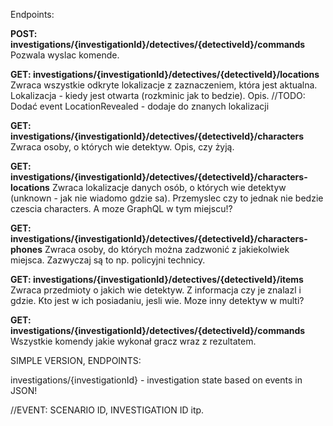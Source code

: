 Endpoints:


**POST: investigations/{investigationId}/detectives/{detectiveId}/commands**
Pozwala wyslac komende.


**GET: investigations/{investigationId}/detectives/{detectiveId}/locations**
Zwraca wszystkie odkryte lokalizacje z zaznaczeniem, która jest aktualna.
Lokalizacja - kiedy jest otwarta (rozkminic jak to bedzie).
Opis.
//TODO: Dodać event LocationRevealed - dodaje do znanych lokalizacji


**GET: investigations/{investigationId}/detectives/{detectiveId}/characters**
Zwraca osoby, o których wie detektyw. Opis, czy żyją.


**GET: investigations/{investigationId}/detectives/{detectiveId}/characters-locations**
Zwraca lokalizacje danych osób, o których wie detektyw (unknown - jak nie wiadomo gdzie sa).
Przemyslec czy to jednak nie bedzie czescia characters. A moze GraphQL w tym miejscu!?


**GET: investigations/{investigationId}/detectives/{detectiveId}/characters-phones**
Zwraca osoby, do których można zadzwonić z jakiekolwiek miejsca. Zazwyczaj są to np. policyjni technicy.


**GET: investigations/{investigationId}/detectives/{detectiveId}/items**
Zwraca przedmioty o jakich wie detektyw. 
Z informacja czy je znalazl i gdzie.
Kto jest w ich posiadaniu, jesli wie. Moze inny detektyw w multi?



**GET: investigations/{investigationId}/detectives/{detectiveId}/commands**
Wszystkie komendy jakie wykonał gracz wraz z rezultatem.


SIMPLE VERSION,
ENDPOINTS:

investigations/{investigationId} - investigation state based on events in JSON!



//EVENT:
SCENARIO ID, INVESTIGATION ID itp.
